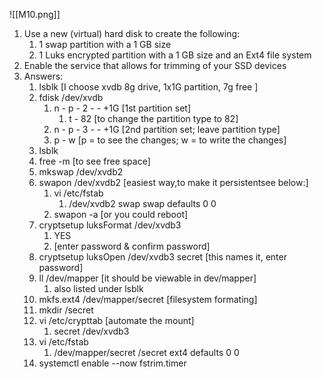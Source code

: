 ![[M10.png]]

1. Use a new (virtual) hard disk to create the following:
	1. 1 swap partition with a 1 GB size
	2. 1 Luks encrypted partition with a 1 GB size and an Ext4 file system
2. Enable the service that allows for trimming of your SSD devices
3. Answers:
	1. lsblk [I choose xvdb 8g drive, 1x1G partition, 7g free ]
	2. fdisk /dev/xvdb
		1. n - p - 2 -  - +1G [1st partition set]
			1. t - 82 [to change the partition type to 82]
		2. n - p - 3 -  - +1G [2nd partition set; leave partition type]
		3. p - w [p = to see the changes; w = to write the changes]
	3. lsblk
	4. free -m [to see free space]
	5. mkswap /dev/xvdb2
	6. swapon /dev/xvdb2 [easiest way,to make it persistentsee below:]
		1. vi /etc/fstab
			1. /dev/xvdb2 swap swap defaults 0 0
		2. swapon -a [or you could reboot]
	7. cryptsetup luksFormat /dev/xvdb3
		1. YES
		2. [enter password & confirm password]
	8. cryptsetup luksOpen /dev/xvdb3 secret [this names it, enter password]
	9. ll /dev/mapper [it should be viewable in dev/mapper]
		1. also listed under lsblk
	10. mkfs.ext4 /dev/mapper/secret [filesystem formating]
	11. mkdir /secret
	12. vi /etc/crypttab [automate the mount]
		1. secret /dev/xvdb3 
	13. vi /etc/fstab
		1. /dev/mapper/secret /secret ext4 defaults 0 0
	15. systemctl enable --now fstrim.timer